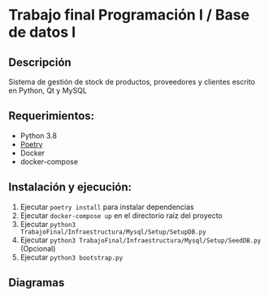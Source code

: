 # Trabajo final Programación I / Base de datos I

## Descripción
Sistema de gestión de stock de productos, proveedores y clientes escrito en Python, Qt y MySQL

## Requerimientos:
* Python 3.8
* [Poetry](https://python-poetry.org/)
* Docker
* docker-compose

## Instalación y ejecución:
1) Ejecutar `poetry install` para instalar dependencias
2) Ejecutar `docker-compose up` en el directorio raíz del proyecto
3) Ejecutar `python3 TrabajoFinal/Infraestructura/Mysql/Setup/SetupDB.py`
4) Ejecutar `python3 TrabajoFinal/Infraestructura/Mysql/Setup/SeedDB.py` (Opcional)
5) Ejecutar `python3 bootstrap.py`

## Diagramas
